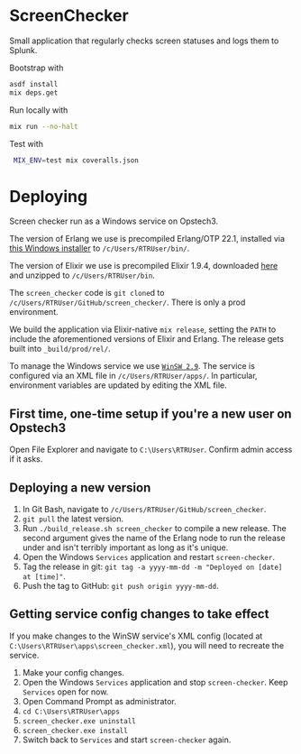 # ScreenChecker
Small application that regularly checks screen statuses and logs them to Splunk.

Bootstrap with
```sh
asdf install
mix deps.get
```

Run locally with
```sh
mix run --no-halt
```

Test with
```sh
 MIX_ENV=test mix coveralls.json
```

# Deploying
Screen checker run as a Windows service on Opstech3.

The version of Erlang we use is precompiled Erlang/OTP 22.1, installed via [this Windows installer](https://www.erlang-solutions.com/resources/download.html) to `/c/Users/RTRUser/bin/`.

The version of Elixir we use is precompiled Elixir 1.9.4, downloaded [here](https://github.com/elixir-lang/elixir/releases) and unzipped to `/c/Users/RTRUser/bin`.

The `screen_checker` code is `git clone`d to `/c/Users/RTRUser/GitHub/screen_checker/`. There is only a prod environment.

We build the application via Elixir-native `mix release`, setting the `PATH` to include the aforementioned versions of Elixir and Erlang. The release gets built into `_build/prod/rel/`.

To manage the Windows service we use [`WinSW 2.9`](https://github.com/winsw/winsw/releases/tag/v2.9.0). The service is configured via an XML file in `/c/Users/RTRUser/apps/`. In particular, environment variables are updated by editing the XML file.

## First time, one-time setup if you're a new user on Opstech3
Open File Explorer and navigate to `C:\Users\RTRUser`. Confirm admin access if it asks.

## Deploying a new version
1. In Git Bash, navigate to `/c/Users/RTRUser/GitHub/screen_checker`.
1. `git pull` the latest version.
1. Run `./build_release.sh screen_checker` to compile a new release. The second argument gives the name of the Erlang node to run the release under and isn't terribly important as long as it's unique.
1. Open the Windows `Services` application and restart `screen-checker`.
1. Tag the release in git: `git tag -a yyyy-mm-dd -m "Deployed on [date] at [time]"`.
1. Push the tag to GitHub: `git push origin yyyy-mm-dd`.

## Getting service config changes to take effect
If you make changes to the WinSW service's XML config (located at `C:\Users\RTRUser\apps\screen_checker.xml`), you will need to recreate the service.

1. Make your config changes.
1. Open the Windows `Services` application and stop `screen-checker`. Keep `Services` open for now.
1. Open Command Prompt as administrator.
1. `cd C:\Users\RTRUser\apps`
1. `screen_checker.exe uninstall`
1. `screen_checker.exe install`
1. Switch back to `Services` and start `screen-checker` again.
